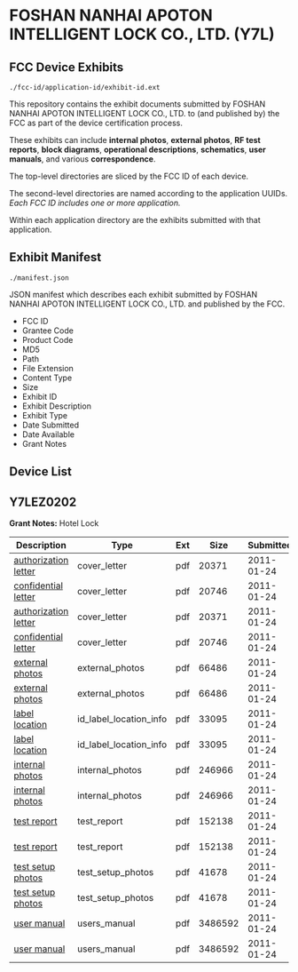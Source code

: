 # FOSHAN NANHAI APOTON INTELLIGENT LOCK CO., LTD. (Y7L)
## FCC Device Exhibits

```
./fcc-id/application-id/exhibit-id.ext
```

This repository contains the exhibit documents submitted by FOSHAN NANHAI APOTON INTELLIGENT LOCK CO., LTD. to (and published by) the FCC as part of the device certification process.

These exhibits can include **internal photos**, **external photos**, **RF test reports**, **block diagrams**, **operational descriptions**, **schematics**, **user manuals**, and various **correspondence**.

The top-level directories are sliced by the FCC ID of each device.

The second-level directories are named according to the application UUIDs. *Each FCC ID includes one or more application.*

Within each application directory are the exhibits submitted with that application. 

## Exhibit Manifest

```
./manifest.json
```

JSON manifest which describes each exhibit submitted by FOSHAN NANHAI APOTON INTELLIGENT LOCK CO., LTD. and published by the FCC.

- FCC ID
- Grantee Code
- Product Code
- MD5
- Path
- File Extension
- Content Type
- Size
- Exhibit ID
- Exhibit Description
- Exhibit Type
- Date Submitted
- Date Available
- Grant Notes

## Device List
## Y7LEZ0202
**Grant Notes:** Hotel Lock

| Description | Type | Ext | Size | Submitted | Available |
| ----------- | ---- | --- | ---- | --------- | --------- |
| [authorization letter](Y7LEZ0202/b95fed991903d7bb505288c41bd2a0bb/1408251.pdf) | cover_letter | pdf | 20371 | 2011-01-24 | 2011-01-24 |
| [confidential letter](Y7LEZ0202/b95fed991903d7bb505288c41bd2a0bb/1408252.pdf) | cover_letter | pdf | 20746 | 2011-01-24 | 2011-01-24 |
| [authorization letter](Y7LEZ0202/b95fed991903d7bb505288c41bd2a0bb/1408251.pdf) | cover_letter | pdf | 20371 | 2011-01-24 | 2011-01-24 |
| [confidential letter](Y7LEZ0202/b95fed991903d7bb505288c41bd2a0bb/1408252.pdf) | cover_letter | pdf | 20746 | 2011-01-24 | 2011-01-24 |
| [external photos](Y7LEZ0202/b95fed991903d7bb505288c41bd2a0bb/1408253.pdf) | external_photos | pdf | 66486 | 2011-01-24 | 2011-01-24 |
| [external photos](Y7LEZ0202/b95fed991903d7bb505288c41bd2a0bb/1408253.pdf) | external_photos | pdf | 66486 | 2011-01-24 | 2011-01-24 |
| [label location](Y7LEZ0202/b95fed991903d7bb505288c41bd2a0bb/1408255.pdf) | id_label_location_info | pdf | 33095 | 2011-01-24 | 2011-01-24 |
| [label location](Y7LEZ0202/b95fed991903d7bb505288c41bd2a0bb/1408255.pdf) | id_label_location_info | pdf | 33095 | 2011-01-24 | 2011-01-24 |
| [internal photos](Y7LEZ0202/b95fed991903d7bb505288c41bd2a0bb/1408254.pdf) | internal_photos | pdf | 246966 | 2011-01-24 | 2011-01-24 |
| [internal photos](Y7LEZ0202/b95fed991903d7bb505288c41bd2a0bb/1408254.pdf) | internal_photos | pdf | 246966 | 2011-01-24 | 2011-01-24 |
| [test report](Y7LEZ0202/b95fed991903d7bb505288c41bd2a0bb/1408256.pdf) | test_report | pdf | 152138 | 2011-01-24 | 2011-01-24 |
| [test report](Y7LEZ0202/b95fed991903d7bb505288c41bd2a0bb/1408256.pdf) | test_report | pdf | 152138 | 2011-01-24 | 2011-01-24 |
| [test setup photos](Y7LEZ0202/b95fed991903d7bb505288c41bd2a0bb/1408257.pdf) | test_setup_photos | pdf | 41678 | 2011-01-24 | 2011-01-24 |
| [test setup photos](Y7LEZ0202/b95fed991903d7bb505288c41bd2a0bb/1408257.pdf) | test_setup_photos | pdf | 41678 | 2011-01-24 | 2011-01-24 |
| [user manual](Y7LEZ0202/b95fed991903d7bb505288c41bd2a0bb/1408258.pdf) | users_manual | pdf | 3486592 | 2011-01-24 | 2011-01-24 |
| [user manual](Y7LEZ0202/b95fed991903d7bb505288c41bd2a0bb/1408258.pdf) | users_manual | pdf | 3486592 | 2011-01-24 | 2011-01-24 |

